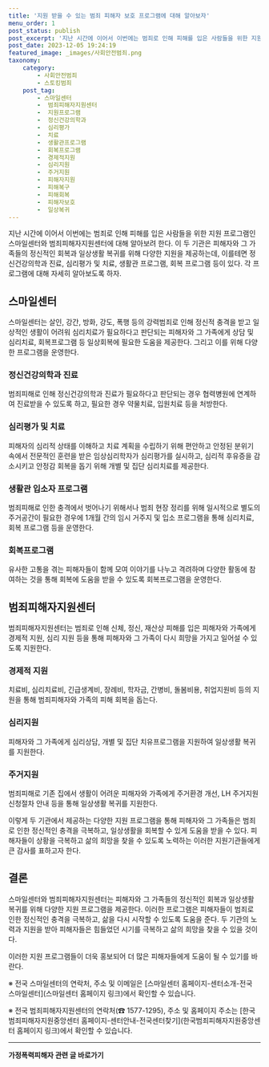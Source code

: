 ```yaml
---
title: '지원 받을 수 있는 범죄 피해자 보호 프로그램에 대해 알아보자'
menu_order: 1
post_status: publish
post_excerpt: '지난 시간에 이어서 이번에는 범죄로 인해 피해를 입은 사람들을 위한 지원 프로그램인 스마일센터와 범죄피해자지원센터에 대해 알아보려 한다. 이 두 기관은 피해자와 그 가족들의 정신적인 회복과 일상생활 복귀를 위해 다양한 지원을 제공하는데, 이를테면 정신건강의학과 진료, 심리평가 및 치료, 생활관 프로그램, 회복 프로그램 등이 있다. 각 프로그램에 대해 자세히 알아보도록 하자.'
post_date: 2023-12-05 19:24:19
featured_image: _images/사회안전범죄.png
taxonomy:
    category:
        - 사회안전범죄
        - 스토킹범죄
    post_tag:
        - 스마일센터
        -  범죄피해자지원센터
        -  지원프로그램
        -  정신건강의학과
        -  심리평가
        -  치료
        -  생활관프로그램
        -  회복프로그램
        -  경제적지원
        -  심리지원
        -  주거지원
        -  피해자지원
        -  피해복구
        -  피해회복
        -  피해자보호
        -  일상복귀
---
```



지난 시간에 이어서 이번에는 범죄로 인해 피해를 입은 사람들을 위한 지원 프로그램인 스마일센터와 범죄피해자지원센터에 대해 알아보려 한다. 이 두 기관은 피해자와 그 가족들의 정신적인 회복과 일상생활 복귀를 위해 다양한 지원을 제공하는데, 이를테면 정신건강의학과 진료, 심리평가 및 치료, 생활관 프로그램, 회복 프로그램 등이 있다. 각 프로그램에 대해 자세히 알아보도록 하자.


## 스마일센터

스마일센터는 살인, 강간, 방화, 강도, 폭행 등의 강력범죄로 인해 정신적 충격을 받고 일상적인 생활이 어려워 심리치료가 필요하다고 판단되는 피해자와 그 가족에게 상담 및 심리치료, 회복프로그램 등 일상회복에 필요한 도움을 제공한다. 그리고 이를 위해 다양한 프로그램을 운영한다. 

### 정신건강의학과 진료

범죄피해로 인해 정신건강의학과 진료가 필요하다고 판단되는 경우 협력병원에 연계하여 진료받을 수 있도록 하고, 필요한 경우 약물치료, 입원치료 등을 처방한다.

### 심리평가 및 치료

피해자의 심리적 상태를 이해하고 치료 계획을 수립하기 위해 편안하고 안정된 분위기 속에서 전문적인 훈련을 받은 임상심리학자가 심리평가를 실시하고, 심리적 후유증을 감소시키고 안정감 회복을 돕기 위해 개별 및 집단 심리치료를 제공한다. 

### 생활관 입소자 프로그램

범죄피해로 인한 충격에서 벗어나기 위해서나 범죄 현장 정리를 위해 일시적으로 별도의 주거공간이 필요한 경우에 1개월 간의 임시 거주지 및 입소 프로그램을 통해 심리치료, 회복 프로그램 등을 운영한다. 

### 회복프로그램

유사한 고통을 겪는 피해자들이 함께 모여 이야기를 나누고 격려하며 다양한 활동에 참여하는 것을 통해 회복에 도움을 받을 수 있도록 회복프로그램을 운영한다.


## 범죄피해자지원센터

범죄피해자지원센터는 범죄로 인해 신체, 정신, 재산상 피해를 입은 피해자와 가족에게 경제적 지원, 심리 지원 등을 통해 피해자와 그 가족이 다시 희망을 가지고 일어설 수 있도록 지원한다.

### 경제적 지원

치료비, 심리치료비, 긴급생계비, 장례비, 학자금, 간병비, 돌봄비용, 취업지원비 등의 지원을 통해 범죄피해자와 가족의 피해 회복을 돕는다.

### 심리지원

피해자와 그 가족에게 심리상담, 개별 및 집단 치유프로그램을 지원하여 일상생활 복귀를 지원한다.

### 주거지원

범죄피해로 기존 집에서 생활이 어려운 피해자와 가족에게 주거환경 개선, LH 주거지원 신청절차 안내 등을 통해 일상생활 복귀를 지원한다.


이렇게 두 기관에서 제공하는 다양한 지원 프로그램을 통해 피해자와 그 가족들은 범죄로 인한 정신적인 충격을 극복하고, 일상생활을 회복할 수 있게 도움을 받을 수 있다. 피해자들이 상황을 극복하고 삶의 희망을 찾을 수 있도록 노력하는 이러한 지원기관들에게 큰 감사를 표하고자 한다.

## 결론

스마일센터와 범죄피해자지원센터는 피해자와 그 가족들의 정신적인 회복과 일상생활 복귀를 위해 다양한 지원 프로그램을 제공한다. 이러한 프로그램은 피해자들이 범죄로 인한 정신적인 충격을 극복하고, 삶을 다시 시작할 수 있도록 도움을 준다. 두 기관의 노력과 지원을 받아 피해자들은 힘들었던 시기를 극복하고 삶의 희망을 찾을 수 있을 것이다. 

이러한 지원 프로그램들이 더욱 홍보되어 더 많은 피해자들에게 도움이 될 수 있기를 바란다.

※ 전국 스마일센터의 연락처, 주소 및 이메일은 [스마일센터 홈페이지-센터소개-전국 스마일센터](스마일센터 홈페이지 링크)에서 확인할 수 있습니다.

※ 전국 범죄피해자지원센터의 연락처(☎ 1577-1295), 주소 및 홈페이지 주소는 [한국범죄피해자지원중앙센터 홈페이지-센터안내-전국센터찾기](한국범죄피해자지원중앙센터 홈페이지 링크)에서 확인할 수 있습니다.
<!-- wp:separator -->
<hr class="wp-block-separator has-alpha-channel-opacity"/>
<!-- /wp:separator -->

<!-- wp:group {"backgroundColor":"base","layout":{"type":"constrained"}} -->
<div class="wp-block-group has-base-background-color has-background"><!-- wp:paragraph {"align":"center","fontSize":"medium"} -->
<p class="has-text-align-center has-large-font-size"><strong>가정폭력피해자 관련 글 바로가기</strong></p>
<!-- /wp:paragraph -->


<!-- wp:latest-posts
{"categories":[{"id":27190,"count":19,"description":"","link":"https://uknowlaw.com/category/%ea%b0%80%ec%a0%95%ed%8f%ad%eb%a0%a5%ed%94%bc%ed%95%b4%ec%9e%90/","name":"가정폭력피해자","slug":"가정폭력피해자","taxonomy":"category","parent":0,"meta":[],"_links":{"self":[{"href":"https://uknowlaw.com/wp-json/wp/v2/categories/27190"}],"collection":[{"href":"https://uknowlaw.com/wp-json/wp/v2/categories"}],"about":[{"href":"https://uknowlaw.com/wp-json/wp/v2/taxonomies/category"}],"wp:post_type":[{"href":"https://uknowlaw.com/wp-json/wp/v2/posts?categories=27190"}],"curies":[{"name":"wp","href":"https://api.w.org/{rel}","templated":true}]}}],"postsToShow":100,"excerptLength":28,"postLayout":"grid","columns":2,"featuredImageAlign":"left","featuredImageSizeSlug":"large","fontSize":"small"} /--></div>
<!-- /wp:group -->